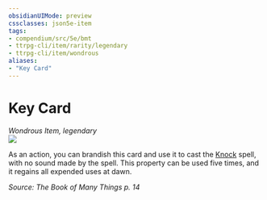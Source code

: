```yaml
---
obsidianUIMode: preview
cssclasses: json5e-item
tags:
- compendium/src/5e/bmt
- ttrpg-cli/item/rarity/legendary
- ttrpg-cli/item/wondrous
aliases: 
- "Key Card"
---
```

# Key Card
*Wondrous Item, legendary*  
![](/3-Mechanics/CLI/decks/img/deck-of-many-things-02-key.webp#right)  


As an action, you can brandish this card and use it to cast the [Knock](/3-Mechanics/CLI/spells/knock.md) spell, with no sound made by the spell. This property can be used five times, and it regains all expended uses at dawn.

*Source: The Book of Many Things p. 14*